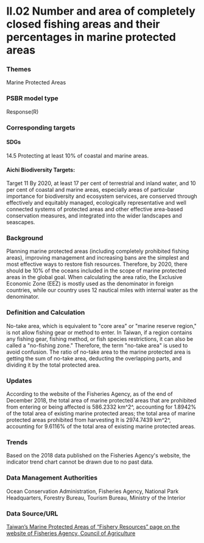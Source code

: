 # II.02 Number and area of completely closed fishing areas and their percentages in marine protected areas

<script type="text/javascript" src="http://cdn.mathjax.org/mathjax/latest/MathJax.js?config=TeX-AMS-MML_HTMLorMML"></script>

### Themes
Marine Protected Areas
### PSBR model type
Response(R)
### Corresponding targets
#### SDGs
14.5 Protecting at least 10% of coastal and marine areas.
#### Aichi Biodiversity Targets:
Target 11 By 2020, at least 17 per cent of terrestrial and inland water, and 10 per cent of coastal and marine areas, especially areas of particular importance for biodiversity and ecosystem services, are conserved through effectively and equitably managed, ecologically representative and well connected systems of protected areas and other effective area-based conservation measures, and integrated into the wider landscapes and seascapes.
### Background
Planning marine protected areas (including completely prohibited fishing areas), improving management and increasing bans are the simplest and most effective ways to restore fish resources. Therefore, by 2020, there should be 10% of the oceans included in the scope of marine protected areas in the global goal. When calculating the area ratio, the Exclusive Economic Zone (EEZ) is mostly used as the denominator in foreign countries, while our country uses 12 nautical miles with internal water as the denominator.
### Definition and Calculation
No-take area, which is equivalent to "core area" or "marine reserve region," is not allow fishing gear or method to enter. In Taiwan, if a region contains any fishing gear, fishing method, or fish species restrictions, it can also be called a "no-fishing zone." Therefore, the term "no-take area" is used to avoid confusion. The ratio of no-take area to the marine protected area is getting the sum of no-take area, deducting the overlapping parts, and dividing it by the total protected area.
### Updates
According to the website of the Fisheries Agency, as of the end of December 2018, the total area of marine protected areas that are prohibited from entering or being affected is 586.2332 km^2^, accounting for 1.8942% of the total area of existing marine protected areas; the total area of marine protected areas prohibited from harvesting It is 2974.7439 km^2^, accounting for 9.6116% of the total area of existing marine protected areas.
### Trends
Based on the 2018 data published on the Fisheries Agency's website, the indicator trend chart cannot be drawn due to no past data.
### Data Management Authorities
Ocean Conservation Administration, Fisheries Agency, National Park Headquarters, Forestry Bureau, Tourism Bureau, Ministry of the Interior
### Data Source/URL
[Taiwan’s Marine Protected Areas of “Fishery Resources” page on the website of Fisheries Agency, Council of Agriculture](https://www.fa.gov.tw/cht/TaiwanOceansProtectionAreas/content.aspx?id=8&chk=a16db5cf-040f-499d-b76d-1a10ffe134e6&param=pn%3d1)
